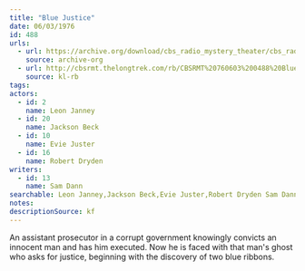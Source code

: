 ```yaml
---
title: "Blue Justice"
date: 06/03/1976
id: 488
urls: 
  - url: https://archive.org/download/cbs_radio_mystery_theater/cbs_radio_mystery_theater-0451-0500.zip/cbs_radio_mystery_theater-0451-0500%2Fcbsrmt_0488_blue_justice.mp3
    source: archive-org
  - url: http://cbsrmt.thelongtrek.com/rb/CBSRMT%20760603%200488%20Blue%20Justice_wbbm_rb.mp3
    source: kl-rb
tags: 
actors:  
  - id: 2
    name: Leon Janney  
  - id: 20
    name: Jackson Beck  
  - id: 10
    name: Evie Juster  
  - id: 16
    name: Robert Dryden
writers:  
  - id: 13
    name: Sam Dann
searchable: Leon Janney,Jackson Beck,Evie Juster,Robert Dryden Sam Dann
notes: 
descriptionSource: kf
---
```

An assistant prosecutor in a corrupt government knowingly convicts an innocent man and has him executed. Now he is faced with that man's ghost who asks for justice, beginning with the discovery of two blue ribbons.